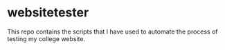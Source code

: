 # websitetester
This repo contains the scripts that I have used to automate the process of testing my college website.

